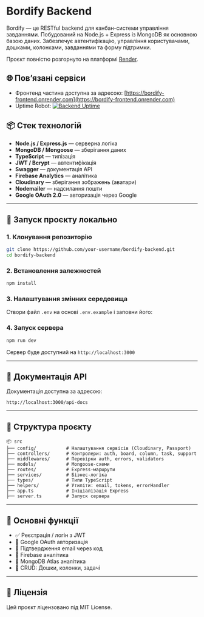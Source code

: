 # Bordify Backend

Bordify — це RESTful backend для канбан-системи управління завданнями. Побудований на Node.js + Express із MongoDB як основною базою даних. Забезпечує автентифікацію, управління користувачами, дошками, колонками, завданнями та форму підтримки.

Проєкт повністю розгорнуто на платформі [Render](https://render.com).

## 🌐 Пов’язані сервіси
- Фронтенд частина доступна за адресою: [https://bordify-frontend.onrender.com](https://bordify-frontend.onrender.com)
- Uptime Robot: [![Backend Uptime](https://img.shields.io/uptimerobot/status/m800575843-6d54d4dbb3b8823b35a679ac)](https://stats.uptimerobot.com/3H4vuDHzkP)

## 📦 Стек технологій

- **Node.js / Express.js** — серверна логіка
- **MongoDB / Mongoose** — зберігання даних
- **TypeScript** — типізація
- **JWT / Bcrypt** — автентифікація
- **Swagger** — документація API
- **Firebase Analytics** — аналітика
- **Cloudinary** — зберігання зображень (аватари)
- **Nodemailer** — надсилання пошти
- **Google OAuth 2.0** — авторизація через Google

---

## 🚀 Запуск проєкту локально

### 1. Клонування репозиторію
```bash
git clone https://github.com/your-username/bordify-backend.git
cd bordify-backend
```

### 2. Встановлення залежностей
```bash
npm install
```

### 3. Налаштування змінних середовища
Створи файл `.env` на основі `.env.example` і заповни його:

### 4. Запуск сервера
```bash
npm run dev
```

Сервер буде доступний на `http://localhost:3000`

---

## 📘 Документація API

Документація доступна за адресою:
```
http://localhost:3000/api-docs
```

---

## 📁 Структура проєкту
```
📦 src
├── config/           # Налаштування сервісів (Cloudinary, Passport)
├── controllers/      # Контролери: auth, board, column, task, support
├── middlewares/      # Перевірки auth, errors, validators
├── models/           # Mongoose-схеми
├── routes/           # Express-маршрути
├── services/         # Бізнес-логіка
├── types/            # Типи TypeScript
├── helpers/          # Утиліти: email, tokens, errorHandler
├── app.ts            # Ініціалізація Express
├── server.ts         # Запуск сервера
```

---

## 🔐 Основні функції
- ✅ Реєстрація / логін з JWT
- 🔐 Google OAuth авторизація
- 📧 Підтвердження email через код
- 🧠 Firebase аналітика
- 🌳 MongoDB Atlas аналітика
- 📌 CRUD: Дошки, колонки, задачі

---

## 📄 Ліцензія
Цей проєкт ліцензовано під MIT License.

